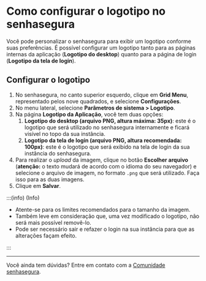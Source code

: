 # Como configurar o logotipo no senhasegura

Você pode personalizar o senhasegura para exibir um logotipo conforme suas preferências. É possível configurar um logotipo tanto para as páginas internas da aplicação (**Logotipo do desktop**) quanto para a página de login (**Logotipo da tela de login**).

## Configurar o logotipo

1. No senhasegura, no canto superior esquerdo, clique em **Grid Menu**, representado pelos nove quadrados, e selecione **Configurações**.  
2. No menu lateral, selecione **Parâmetros de sistema \> Logotipo**.  
3. Na página **Logotipo da Aplicação**, você tem duas opções:  
   1. **Logotipo do desktop (arquivo PNG, altura máxima: 35px)**: este é o logotipo que será utilizado no senhasegura internamente e ficará visível no topo da sua instância.  
   2. **Logotipo da tela de login (arquivo PNG, altura recomendada: 100px)**: este é o logotipo que será exibido na tela de login da sua instância do senhasegura.  
4. Para realizar o *upload* da imagem, clique no botão **Escolher arquivo** (**atenção:** o texto mudará de acordo com o idioma do seu navegador) e selecione o arquivo de imagem, no formato `.png` que será utilizado. Faça isso para as duas imagens.  
5. Clique em **Salvar**.

:::(info) (Info)

- Atente-se para os limites recomendados para o tamanho da imagem.  
- Também leve em consideração que, uma vez modificado o logotipo, não será mais possível removê-lo.  
- Pode ser necessário sair e refazer o login na sua instância para que as alterações façam efeito.

:::

---

Você ainda tem dúvidas? Entre em contato com a [Comunidade senhasegura](https://community.senhasegura.io/).